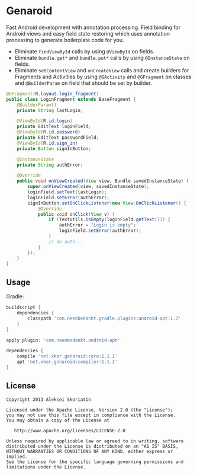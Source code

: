 Genaroid
=======
Fast Android development with annotation processing. Field binding for Android views and easy field state restoring which uses annotation processing to generate boilerplate code for you.
 * Eliminate `findViewById` calls by using `@ViewById` on fields.
 * Eliminate `bundle.get*` and `bundle.put*` calls by using `@InstanceState` on fields.
 * Eliminate `setContentView` and `onCreateView` calls and create builders for Fragments and Activities by using `@GActivity` and `@GFragment` on classes and `@BuilderParam` on field that should be set by builder.

```java
@GFragment(R.layout.login_fragment)
public class LoginFragment extends BaseFragment {
    @BuilderParam()
    private String lastLogin;

    @ViewById(R.id.login)
    private EditText loginField;
    @ViewById(R.id.password)
    private EditText passwordField;
    @ViewById(R.id.sign_in)
    private Button signInButton;

    @InstanceState
    private String authError;

    @Override
    public void onViewCreated(View view, Bundle savedInstanceState) {
        super.onViewCreated(view, savedInstanceState);
        loginField.setText(lastLogin);
        loginField.setError(authError);
        signInButton.setOnClickListener(new View.OnClickListener() {
            @Override
            public void onClick(View v) {
                if (TextUtils.isEmpty(loginField.getText())) {
                    authError = "Login is empty";
                    loginField.setError(authError);
                }
                // do auth...
            }
        });
    }
}
```

Usage
--------

Gradle:
```groovy
buildscript {
    dependencies {
        classpath 'com.neenbedankt.gradle.plugins:android-apt:1.7'
    }
}

apply plugin: 'com.neenbedankt.android-apt'

dependencies {
    compile 'net.xkor.genaroid:core:1.1.1'
    apt 'net.xkor.genaroid:compiler:1.1.1'
}
```

License
-------

    Copyright 2013 Aleksei Skoriatin

    Licensed under the Apache License, Version 2.0 (the "License");
    you may not use this file except in compliance with the License.
    You may obtain a copy of the License at

       http://www.apache.org/licenses/LICENSE-2.0

    Unless required by applicable law or agreed to in writing, software
    distributed under the License is distributed on an "AS IS" BASIS,
    WITHOUT WARRANTIES OR CONDITIONS OF ANY KIND, either express or implied.
    See the License for the specific language governing permissions and
    limitations under the License.
